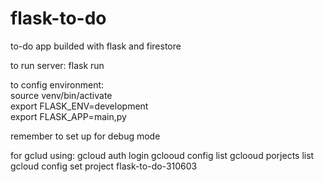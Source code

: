 # flask-to-do
to-do app builded with flask and firestore

to run server:
flask run

to config environment:  
source venv/bin/activate  
export FLASK_ENV=development  
export FLASK_APP=main,py  

remember to set up for debug mode


for gclud using:
gcloud auth login
gclooud config list 
gclooud porjects list
gcloud config set project flask-to-do-310603
